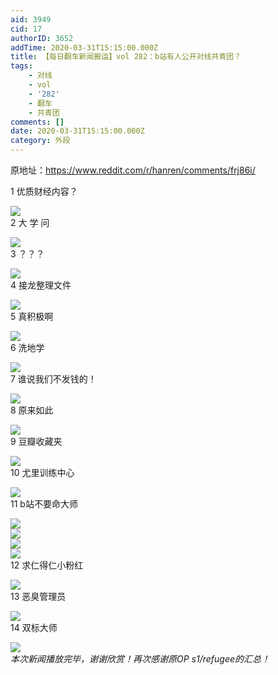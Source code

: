 ```yaml
---
aid: 3949
cid: 17
authorID: 3652
addTime: 2020-03-31T15:15:00.000Z
title: 【每日翻车新闻搬运】vol 282：b站有人公开对线共青团？
tags:
    - 对线
    - vol
    - '282'
    - 翻车
    - 共青团
comments: []
date: 2020-03-31T15:15:00.000Z
category: 外段
---
```


原地址：https://www.reddit.com/r/hanren/comments/frj86i/

1 优质财经内容？

![](https://images.weserv.nl/?url=https%3A%2F%2Fpreview.redd.it%2F5r7x84x86qp41.jpg%3Fwidth%3D828%26format%3Dpjpg%26auto%3Dwebp%26s%3D775c91c6c5b8e960c3f99d05bf68af93e5100d0c)  
2 大 学 问

![](https://images.weserv.nl/?url=https%3A%2F%2Fpreview.redd.it%2Fapi5j7y86qp41.jpg%3Fwidth%3D1080%26format%3Dpjpg%26auto%3Dwebp%26s%3Df7463031cef8aeae1560bdc17f0e1070db4bac9c)  
3 ？？？

![](https://images.weserv.nl/?url=https%3A%2F%2Fpreview.redd.it%2Fo69u3tw86qp41.jpg%3Fwidth%3D369%26format%3Dpjpg%26auto%3Dwebp%26s%3D2aa61674592fa916e4e54b5b7e3c1dcf78702a9c)  
4 接龙整理文件

![](https://images.weserv.nl/?url=https%3A%2F%2Fpreview.redd.it%2Fagm9hg096qp41.jpg%3Fwidth%3D241%26format%3Dpjpg%26auto%3Dwebp%26s%3D17cc224996b27e59746f17ae54a078a30cae6cef)  
5 真积极啊

![](https://images.weserv.nl/?url=https%3A%2F%2Fpreview.redd.it%2Fy75rx8x86qp41.jpg%3Fwidth%3D1080%26format%3Dpjpg%26auto%3Dwebp%26s%3D9b6d8e240e83549d4e73eb296d8e3f4a85feba68)  
6 洗地学

![](https://images.weserv.nl/?url=https%3A%2F%2Fpreview.redd.it%2Fljtgzcx86qp41.jpg%3Fwidth%3D719%26format%3Dpjpg%26auto%3Dwebp%26s%3D05b430c56d29d890f575321e4dbb6eff1ceafbda)  
7 谁说我们不发钱的！

![](https://images.weserv.nl/?url=https%3A%2F%2Fpreview.redd.it%2Fxvjcwfx86qp41.jpg%3Fwidth%3D695%26format%3Dpjpg%26auto%3Dwebp%26s%3D5f6dadd5a5c8f2be59cfc6d185c3049038132891)  
8 原来如此

![](https://images.weserv.nl/?url=https%3A%2F%2Fpreview.redd.it%2Favizifx86qp41.jpg%3Fwidth%3D635%26format%3Dpjpg%26auto%3Dwebp%26s%3D297401f606ba3ecbc381514611bc0d6606ac4694)  
9 豆瓣收藏夹

![](https://images.weserv.nl/?url=https%3A%2F%2Fpreview.redd.it%2F8904llx86qp41.jpg%3Fwidth%3D432%26format%3Dpjpg%26auto%3Dwebp%26s%3Db5fb7c107ec8f68dd963de569bd3c7584b9f9bf1)  
10 尤里训练中心

![](https://images.weserv.nl/?url=https%3A%2F%2Fpreview.redd.it%2Fk470pg096qp41.jpg%3Fwidth%3D719%26format%3Dpjpg%26auto%3Dwebp%26s%3Da0b9abc783612a17d65cbf2042be008bf29240d0)  
11 b站不要命大师

![](https://images.weserv.nl/?url=https%3A%2F%2Fpreview.redd.it%2F1w9d71x86qp41.jpg%3Fwidth%3D458%26format%3Dpjpg%26auto%3Dwebp%26s%3Db8e8a5c2639358e745923da552e49b77fde2bebd)  
![](https://images.weserv.nl/?url=https%3A%2F%2Fpreview.redd.it%2F8acn4px86qp41.jpg%3Fwidth%3D455%26format%3Dpjpg%26auto%3Dwebp%26s%3Daff07b93ab24897e300e845e5c1432488151b8a0)  
![](https://images.weserv.nl/?url=https%3A%2F%2Fpreview.redd.it%2Frfj3fzw86qp41.jpg%3Fwidth%3D460%26format%3Dpjpg%26auto%3Dwebp%26s%3D73d3b66b971e88ebf6cdb9ee5ba5d9cbfe8068d9)  
![](https://images.weserv.nl/?url=https%3A%2F%2Fpreview.redd.it%2Fa84eu0x86qp41.jpg%3Fwidth%3D454%26format%3Dpjpg%26auto%3Dwebp%26s%3D9e52be6f5f6997146cf350f59750659684b70580)  
12 求仁得仁小粉红

![](https://images.weserv.nl/?url=https%3A%2F%2Fpreview.redd.it%2Fbiorm0y86qp41.jpg%3Fwidth%3D501%26format%3Dpjpg%26auto%3Dwebp%26s%3Dc24a57a8d867da6a5cbab6fffac1b98487e1b874)  
13 恶臭管理员

![](https://images.weserv.nl/?url=https%3A%2F%2Fpreview.redd.it%2F7juf58y86qp41.jpg%3Fwidth%3D1500%26format%3Dpjpg%26auto%3Dwebp%26s%3D7feeea5da4d0e893a564d3d0064419e992f3b698)  
14 双标大师

![](https://images.weserv.nl/?url=https%3A%2F%2Fpreview.redd.it%2F4kucs8y86qp41.png%3Fwidth%3D960%26format%3Dpng%26auto%3Dwebp%26s%3D074a60896c79bf8585d7802963e49517b30a2600)  
_本次新闻播放完毕，谢谢欣赏！再次感谢原OP s1/refugee的汇总！_
